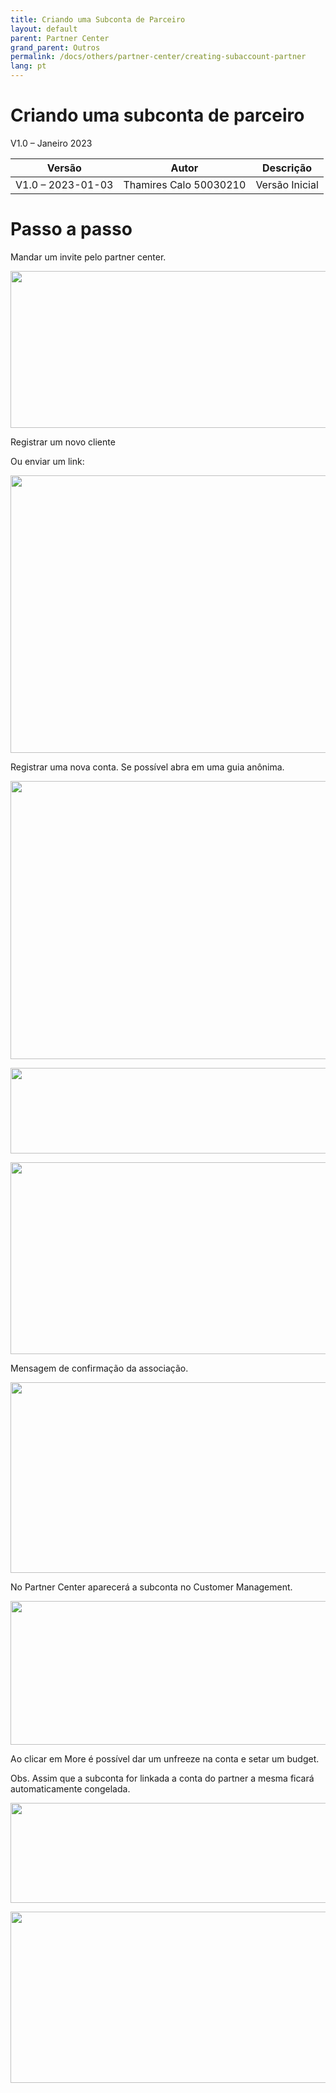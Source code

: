 ```yaml
---
title: Criando uma Subconta de Parceiro
layout: default
parent: Partner Center
grand_parent: Outros
permalink: /docs/others/partner-center/creating-subaccount-partner
lang: pt
---
```


# Criando uma subconta de parceiro

V1.0 – Janeiro 2023

| **Versão**        | **Autor**                      | **Descrição**        |
| ----------------- | ------------------------------ | -------------------- |
| V1.0 – 2023-01-03 | Thamires Calo 50030210         | Versão Inicial       |

# Passo a passo

Mandar um invite pelo partner center.

<img
src="/huaweicloud-knowledge-base/assets/images/others/partner-center/creating-subaccount-partner/image1.png"
style="width:5.76806in;height:2.61736in" />

Registrar um novo cliente

Ou enviar um link:

<img
src="/huaweicloud-knowledge-base/assets/images/others/partner-center/creating-subaccount-partner/image2.png"
style="width:5.76806in;height:4.62292in" />

Registrar uma nova conta. Se possível abra em uma guia anônima.

<img
src="/huaweicloud-knowledge-base/assets/images/others/partner-center/creating-subaccount-partner/image3.png"
style="width:5.76806in;height:4.63958in" />

<img
src="/huaweicloud-knowledge-base/assets/images/others/partner-center/creating-subaccount-partner/image4.png"
style="width:5.76806in;height:1.425in" />

<img
src="/huaweicloud-knowledge-base/assets/images/others/partner-center/creating-subaccount-partner/image5.png"
style="width:5.76806in;height:3.19653in" />

Mensagem de confirmação da associação.

<img
src="/huaweicloud-knowledge-base/assets/images/others/partner-center/creating-subaccount-partner/image6.png"
style="width:5.76806in;height:3.17361in" />

No Partner Center aparecerá a subconta no Customer Management.

<img
src="/huaweicloud-knowledge-base/assets/images/others/partner-center/creating-subaccount-partner/image7.png"
style="width:5.76806in;height:2.39444in" />

Ao clicar em More é possível dar um unfreeze na conta e setar um budget.

Obs. Assim que a subconta for linkada a conta do partner a mesma ficará
automaticamente congelada.

<img
src="/huaweicloud-knowledge-base/assets/images/others/partner-center/creating-subaccount-partner/image8.png"
style="width:5.76806in;height:1.67361in" />

<img
src="/huaweicloud-knowledge-base/assets/images/others/partner-center/creating-subaccount-partner/image9.png"
style="width:5.76806in;height:2.85486in" />
